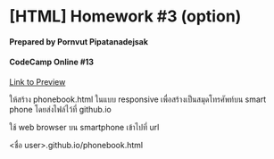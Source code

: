 # [HTML] Homework #3 (option)

#### Prepared by Pornvut Pipatanadejsak

#### CodeCamp Online #13

[Link to Preview](https://pornvutp.github.io/homework_codecamp_13/html/%E0%B8%82%E0%B9%89%E0%B8%AD%E0%B8%97%E0%B8%B5%E0%B9%88%203/phonebook.html)

ให้สร้าง phonebook.html ในแบบ responsive
เพื่อสร้างเป็นสมุดโทรศัพท์บน smart phone
โดยส่งไฟล์ไว้ที่ github.io

ใช้ web browser บน smartphone เข้าไปที่ url

<ชื่อ user>.github.io/phonebook.html
